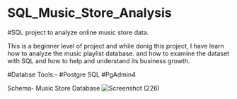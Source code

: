 # SQL_Music_Store_Analysis
#SQL project to analyze online music store data.

This is a beginner level of project and while donig this project, I have learn how to analyze the music playlist database. and
how to examine the dataset with SQL and how to help and understand its business growth.

#Databse Tools:-
#Postgre SQL
#PgAdmin4

Schema- Music Store Database
![Screenshot (226)](https://github.com/Surajme11/SQL_Music_Store_Analysis/assets/83130270/1da816a7-38ea-4230-b1bf-cd1bb77c5195)


